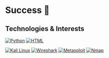 # Success 🎯

## Technologies & Interests
[![Python](https://img.shields.io/badge/Python-3776AB?style=for-the-badge&logo=python&logoColor=white)](https://www.python.org/)
[![HTML](https://img.shields.io/badge/HTML-E34F26?style=for-the-badge&logo=html5&logoColor=white)](https://developer.mozilla.org/en-US/docs/Web/HTML)

<!-- Cybersecurity related badges -->
[![Kali Linux](https://img.shields.io/badge/Kali_Linux-557C94?style=for-the-badge&logo=kali-linux&logoColor=white)](https://www.kali.org/)
[![Wireshark](https://img.shields.io/badge/Wireshark-1A1A1A?style=for-the-badge&logo=wireshark&logoColor=blue)](https://www.wireshark.org/)
[![Metasploit](https://img.shields.io/badge/Metasploit-FF0000?style=for-the-badge&logo=metasploit&logoColor=white)](https://www.metasploit.com/)
[![Nmap](https://img.shields.io/badge/Nmap-9ACD32?style=for-the-badge&logo=nmap&logoColor=white)](https://nmap.org/)
